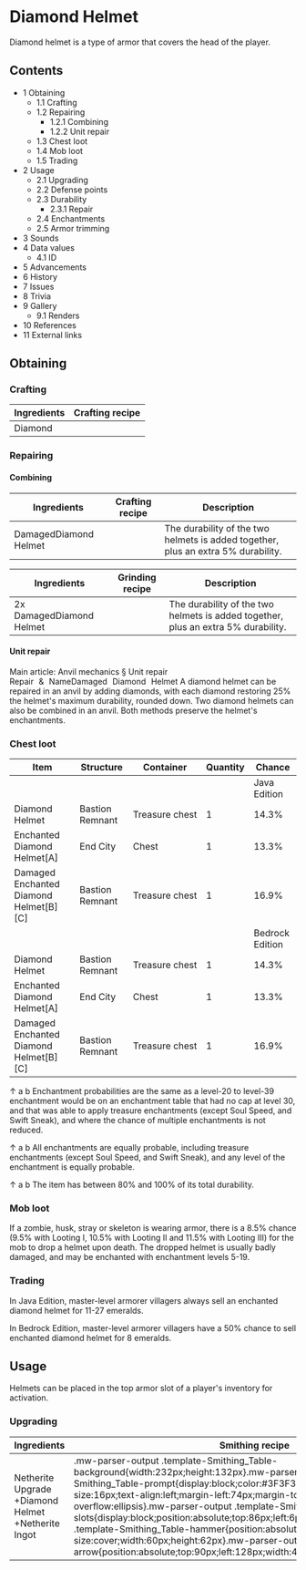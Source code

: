 # Diamond Helmet
Diamond helmet is a type of armor that covers the head of the player.

## Contents
- 1 Obtaining
	- 1.1 Crafting
	- 1.2 Repairing
		- 1.2.1 Combining
		- 1.2.2 Unit repair
	- 1.3 Chest loot
	- 1.4 Mob loot
	- 1.5 Trading
- 2 Usage
	- 2.1 Upgrading
	- 2.2 Defense points
	- 2.3 Durability
		- 2.3.1 Repair
	- 2.4 Enchantments
	- 2.5 Armor trimming
- 3 Sounds
- 4 Data values
	- 4.1 ID
- 5 Advancements
- 6 History
- 7 Issues
- 8 Trivia
- 9 Gallery
	- 9.1 Renders
- 10 References
- 11 External links

## Obtaining
### Crafting
| Ingredients | Crafting recipe |
|-------------|-----------------|
| Diamond     |                 |

### Repairing
#### Combining
| Ingredients           | Crafting recipe | Description                                                                       |
|-----------------------|-----------------|-----------------------------------------------------------------------------------|
| DamagedDiamond Helmet |                 | The durability of the two helmets is added together, plus an extra 5% durability. |

| Ingredients              | Grinding recipe | Description                                                                       |
|--------------------------|-----------------|-----------------------------------------------------------------------------------|
| 2x DamagedDiamond Helmet |                 | The durability of the two helmets is added together, plus an extra 5% durability. |

#### Unit repair
Main article: Anvil mechanics § Unit repair
Repair & NameDamaged Diamond Helmet
A diamond helmet can be repaired in an anvil by adding diamonds, with each diamond restoring 25% the helmet's maximum durability, rounded down. Two diamond helmets can also be combined in an anvil. Both methods preserve the helmet's enchantments.

### Chest loot
| Item                                   | Structure       | Container      | Quantity | Chance          |
|----------------------------------------|-----------------|----------------|----------|-----------------|
|                                        |                 |                |          | Java Edition    |
| Diamond Helmet                         | Bastion Remnant | Treasure chest | 1        | 14.3%           |
| Enchanted Diamond Helmet[A]            | End City        | Chest          | 1        | 13.3%           |
| Damaged Enchanted Diamond Helmet[B][C] | Bastion Remnant | Treasure chest | 1        | 16.9%           |
|                                        |                 |                |          | Bedrock Edition |
| Diamond Helmet                         | Bastion Remnant | Treasure chest | 1        | 14.3%           |
| Enchanted Diamond Helmet[A]            | End City        | Chest          | 1        | 13.3%           |
| Damaged Enchanted Diamond Helmet[B][C] | Bastion Remnant | Treasure chest | 1        | 16.9%           |


↑ a b Enchantment probabilities are the same as a level-20 to level-39 enchantment would be on an enchantment table that had no cap at level 30, and that was able to apply treasure enchantments (except Soul Speed, and Swift Sneak), and where the chance of multiple enchantments is not reduced.

↑ a b All enchantments are equally probable, including treasure enchantments (except Soul Speed, and Swift Sneak), and any level of the enchantment is equally probable.

↑ a b The item has between 80% and 100% of its total durability.


### Mob loot
If a zombie, husk, stray or skeleton is wearing armor, there is a 8.5% chance (9.5% with Looting I, 10.5% with Looting II and 11.5% with Looting III) for the mob to drop a helmet upon death. The dropped helmet is usually badly damaged, and may be enchanted with enchantment levels 5-19.

### Trading
In Java Edition, master-level armorer villagers always sell an enchanted diamond helmet for 11-27 emeralds.

In Bedrock Edition, master-level armorer villagers have a 50% chance to sell enchanted diamond helmet for 8 emeralds.

## Usage
Helmets can be placed in the top armor slot of a player's inventory for activation.

### Upgrading
| Ingredients                                        | Smithing recipe                                                                                                                                                                                                                                                                                                                                                                                                                                                                                                                                                                                                                                           |
|----------------------------------------------------|-----------------------------------------------------------------------------------------------------------------------------------------------------------------------------------------------------------------------------------------------------------------------------------------------------------------------------------------------------------------------------------------------------------------------------------------------------------------------------------------------------------------------------------------------------------------------------------------------------------------------------------------------------------|
| Netherite Upgrade +Diamond Helmet +Netherite Ingot | .mw-parser-output .template-Smithing_Table-background{width:232px;height:132px}.mw-parser-output .template-Smithing_Table-prompt{display:block;color:#3F3F3F;font-family:Minecraft;font-size:16px;text-align:left;margin-left:74px;margin-top:24px;overflow:hidden;text-overflow:ellipsis}.mw-parser-output .template-Smithing_Table-slots{display:block;position:absolute;top:86px;left:6px}.mw-parser-output .template-Smithing_Table-hammer{position:absolute;top:6px;left:6px;background-size:cover;width:60px;height:62px}.mw-parser-output .template-Smithing_Table-arrow{position:absolute;top:90px;left:128px;width:44px;height:30px}Upgrade Gear |

